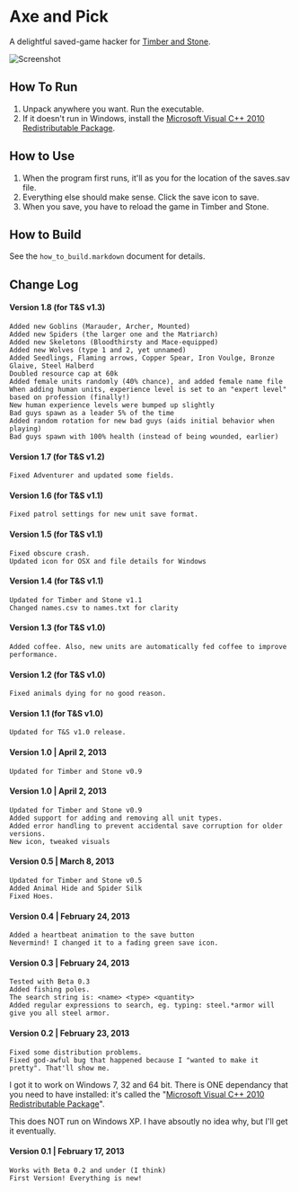 Axe and Pick
============
A delightful saved-game hacker for [Timber and Stone][1].

![Screenshot](http://i.imgur.com/PUh7DHPl.png "Axe and Pick main screen")

How To Run
---------------------------
1. Unpack anywhere you want. Run the executable.
2. If it doesn't run in Windows, install the [Microsoft Visual C++ 2010 Redistributable Package][2].

How to Use
---------------------------
1. When the program first runs, it'll as you for the location of the saves.sav file.
2. Everything else should make sense. Click the save icon to save.
3. When you save, you have to reload the game in Timber and Stone.

How to Build
---------------------------
See the `how_to_build.markdown` document for details.

Change Log
---------------------------
#### Version 1.8 (for T&S v1.3)
    Added new Goblins (Marauder, Archer, Mounted)
    Added new Spiders (the larger one and the Matriarch)
    Added new Skeletons (Bloodthirsty and Mace-equipped)
    Added new Wolves (type 1 and 2, yet unnamed)
    Added Seedlings, Flaming arrows, Copper Spear, Iron Voulge, Bronze Glaive, Steel Halberd
    Doubled resource cap at 60k
    Added female units randomly (40% chance), and added female name file
    When adding human units, experience level is set to an "expert level" based on profession (finally!)
    New human experience levels were bumped up slightly
    Bad guys spawn as a leader 5% of the time
    Added random rotation for new bad guys (aids initial behavior when playing)
    Bad guys spawn with 100% health (instead of being wounded, earlier)

#### Version 1.7 (for T&S v1.2)
    Fixed Adventurer and updated some fields.

#### Version 1.6 (for T&S v1.1)
    Fixed patrol settings for new unit save format.

#### Version 1.5 (for T&S v1.1)
    Fixed obscure crash.
    Updated icon for OSX and file details for Windows

#### Version 1.4 (for T&S v1.1)
    Updated for Timber and Stone v1.1
    Changed names.csv to names.txt for clarity

#### Version 1.3 (for T&S v1.0)
    Added coffee. Also, new units are automatically fed coffee to improve performance.

#### Version 1.2 (for T&S v1.0)
    Fixed animals dying for no good reason.

#### Version 1.1 (for T&S v1.0)
    Updated for T&S v1.0 release.

#### Version 1.0 | April 2, 2013
    Updated for Timber and Stone v0.9

#### Version 1.0 | April 2, 2013
    Updated for Timber and Stone v0.9
    Added support for adding and removing all unit types.
    Added error handling to prevent accidental save corruption for older versions.
    New icon, tweaked visuals

#### Version 0.5 | March 8, 2013
    Updated for Timber and Stone v0.5
    Added Animal Hide and Spider Silk
    Fixed Hoes.

#### Version 0.4 | February 24, 2013
    Added a heartbeat animation to the save button
    Nevermind! I changed it to a fading green save icon.

#### Version 0.3 | February 24, 2013
    Tested with Beta 0.3
    Added fishing poles.
    The search string is: <name> <type> <quantity>
    Added regular expressions to search, eg. typing: steel.*armor will give you all steel armor.


#### Version 0.2 | February 23, 2013
    Fixed some distribution problems.
    Fixed god-awful bug that happened because I "wanted to make it pretty". That'll show me.

I got it to work on Windows 7, 32 and 64 bit. There is ONE dependancy that you need to have installed: it's called the "[Microsoft Visual C++ 2010 Redistributable Package][2]".

This does NOT run on Windows XP. I have absoutly no idea why, but I'll get it eventually.

#### Version 0.1 | February 17, 2013
    Works with Beta 0.2 and under (I think)
    First Version! Everything is new!

[1]: http://www.timberandstonegame.com/ "Timber and Stone"
[2]: http://www.microsoft.com/en-us/download/details.aspx?id=5555 "Microsoft Visual C++ 2010 Redistributable Package"
